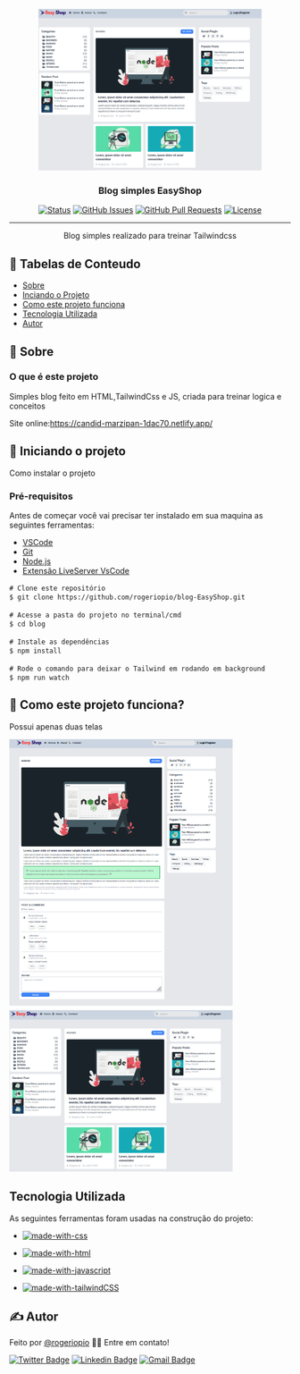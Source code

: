 <p align="center">
  <a href="" rel="noopener">
  <img width="400px" height="289px"  src="./images/blogEasyShop.png" alt="Projeto logo"></a>
</p>

<h3 align="center">Blog simples EasyShop</h3>

<div  align="center" >

[![Status](https://img.shields.io/badge/status-active-success.svg)]() [![GitHub Issues](https://img.shields.io/github/issues/rogeriopio/blog-EasyShop)](https://github.com/rogeriopio/blog-EasyShop/issues) [![GitHub Pull Requests](https://img.shields.io/github/issues-pr/rogeriopio/sorteador-numerico)](https://github.com/rogeriopio/blog-EasyShop/pulls) [![License](https://img.shields.io/badge/license-MIT-blue.svg)](/LICENSE)

</div>

---

<p align="center"> Blog simples realizado para treinar Tailwindcss
    <br> 
</p>

## 📝 Tabelas de Conteudo

-   [Sobre](#sobre)
-   [Inciando o Projeto](#iniciando-o-projeto)
-   [ Como este projeto funciona](#como-este-projeto-funciona)
-   [Tecnologia Utilizada](#tecnologia-utilizada)
-   [Autor](#Autor)

## 🧐 Sobre

### O que é este projeto

<p>Simples blog feito em HTML,TailwindCss e JS, criada para treinar logica e conceitos</p>

Site online:https://candid-marzipan-1dac70.netlify.app/

## 🏁 Iniciando o projeto

Como instalar o projeto

### Pré-requisitos

Antes de começar você vai precisar ter instalado em sua maquina as seguintes ferramentas:

-   [VSCode](https://code.visualstudio.com/)
-   [Git](https://git-scm.com)
-   [Node.js](https://nodejs.org/en/)
-   [Extensão LiveServer VsCode](https://marketplace.visualstudio.com/items?itemName=ritwickdey.LiveServer)

```
# Clone este repositório
$ git clone https://github.com/rogeriopio/blog-EasyShop.git

# Acesse a pasta do projeto no terminal/cmd
$ cd blog

# Instale as dependências
$ npm install

# Rode o comando para deixar o Tailwind em rodando em background
$ npm run watch
```

## 🔧 Como este projeto funciona?

<p>Possui apenas duas telas </p>

<img width="400px" height="482px"  src="./images/view.png" alt="Sorteador de números"></a>
<img width="400px" height="289px"  src="./images/blogEasyShop.png" alt="Projeto logo"></a>

## Tecnologia Utilizada

As seguintes ferramentas foram usadas na construção do projeto:

-   [![made-with-css](https://img.shields.io/badge/Made%20with-css-1f425f.svg)](https://developer.mozilla.org/pt-BR/docs/Web/CSS)
-   [![made-with-html](https://img.shields.io/badge/Made%20with-html-1f425f.svg)](https://developer.mozilla.org/pt-BR/docs/Web/HTML)

-   [![made-with-javascript](https://img.shields.io/badge/Made%20with-JavaScript-1f425f.svg)](https://developer.mozilla.org/pt-BR/docs/Web/JavaScript)
-   [![made-with-tailwindCSS](https://img.shields.io/badge/Made_with-TailwindCSS-2c4c65)](https://tailwindcss.com/)

## ✍️ Autor

Feito por [@rogeriopio](https://github.com/rogeriopio/) 👋🏽 Entre em contato!

[![Twitter Badge](https://img.shields.io/badge/-@rogerioxpio-1ca0f1?style=flat-square&labelColor=1ca0f1&logo=twitter&logoColor=white&link=https://twitter.com/rogerioxpio)](https://twitter.com/rogerioxpio) [![Linkedin Badge](https://img.shields.io/badge/-Rogerio-blue?style=flat-square&logo=Linkedin&logoColor=white&link=https://www.linkedin.com/in/rogerioxpio/)](https://www.linkedin.com/in/rogerioxpio/)
[![Gmail Badge](https://img.shields.io/badge/-rogerioxpio@gmail.com-c14438?style=flat-square&logo=Gmail&logoColor=white&link=mailto:rogerioxpio@gmail.com)](mailto:rogerioxpio@gmail.com)
